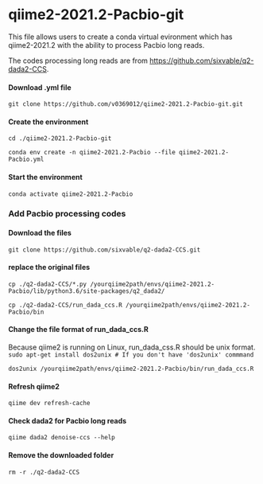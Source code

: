 # qiime2-2021.2-Pacbio-git

This file allows users to create a conda virtual evironment which has qiime2-2021.2 with the ability to process Pacbio long reads.

The codes processing long reads are from https://github.com/sixvable/q2-dada2-CCS.

#### Download .yml file
`git clone https://github.com/v0369012/qiime2-2021.2-Pacbio-git.git`

#### Create the environment
`cd ./qiime2-2021.2-Pacbio-git`

`conda env create -n qiime2-2021.2-Pacbio --file qiime2-2021.2-Pacbio.yml`

#### Start the environment
`conda activate qiime2-2021.2-Pacbio`

### Add Pacbio processing codes
#### Download the files
`git clone https://github.com/sixvable/q2-dada2-CCS.git`
#### replace the original files
`cp ./q2-dada2-CCS/*.py /yourqiime2path/envs/qiime2-2021.2-Pacbio/lib/python3.6/site-packages/q2_dada2/`

`cp ./q2-dada2-CCS/run_dada_ccs.R /yourqiime2path/envs/qiime2-2021.2-Pacbio/bin`

#### Change the file format of run_dada_ccs.R
Because qiime2 is running on Linux, run_dada_css.R should be unix format.
`sudo apt-get install dos2unix # If you don't have 'dos2unix' commmand`

`dos2unix /yourqiime2path/envs/qiime2-2021.2-Pacbio/bin/run_dada_ccs.R`

#### Refresh qiime2
`qiime dev refresh-cache`

#### Check dada2 for Pacbio long reads
`qiime dada2 denoise-ccs --help`

#### Remove the downloaded folder
`rm -r ./q2-dada2-CCS`
